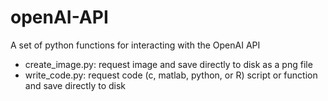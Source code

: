 # openAI-API
A set of python functions for interacting with the OpenAI API
- create_image.py: request image and save directly to disk as a png file
- write_code.py: request code (c, matlab, python, or R) script or function and save directly to disk
